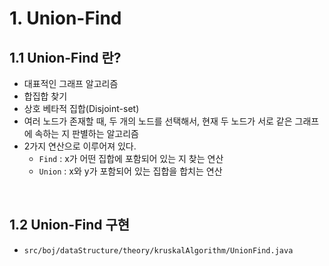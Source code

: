 # 1. Union-Find

## 1.1 Union-Find 란?

- 대표적인 그래프 알고리즘
- 합집합 찾기
- 상호 베타적 집합(Disjoint-set)
- 여러 노드가 존재할 때, 두 개의 노드를 선택해서, 현재 두 노드가 서로 같은 그래프에 속하는 지 판별하는 알고리즘
- 2가지 연산으로 이루어져 있다.
  - `Find` : x가 어떤 집합에 포함되어 있는 지 찾는 연산
  - `Union` : x와 y가 포함되어 있는 집합을 합치는 연산

<br>

## 1.2 Union-Find 구현

- `src/boj/dataStructure/theory/kruskalAlgorithm/UnionFind.java`